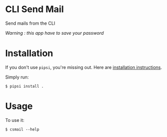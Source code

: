 # CLI Send Mail

Send mails from the CLI

*Warning : this app have to save your password*

# Installation

If you don't use `pipsi`, you're missing out.
Here are [installation instructions](https://github.com/mitsuhiko/pipsi#readme).

Simply run:

    $ pipsi install .


# Usage

To use it:

    $ csmail --help

